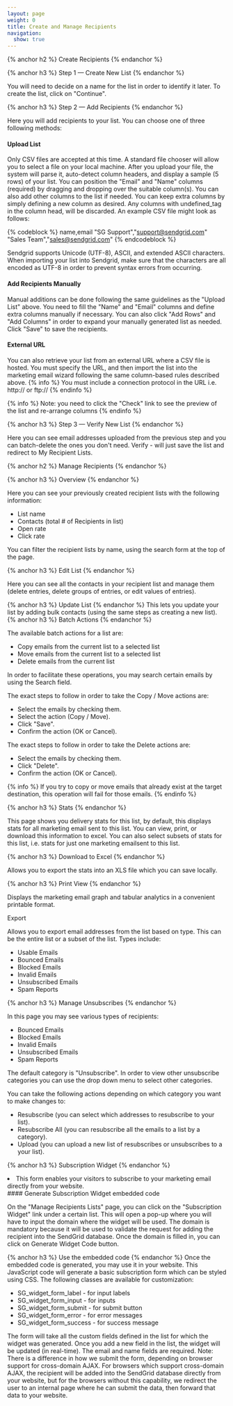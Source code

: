 ```yaml
---
layout: page
weight: 0
title: Create and Manage Recipients
navigation:
  show: true
---
```


{% anchor h2 %} Create Recipients {% endanchor %}
 
{% anchor h3 %} Step 1 — Create New List {% endanchor %}


You will need to decide on a name for the list in order to identify it later. To create the list, click on "Continue".


{% anchor h3 %} Step 2 — Add Recipients {% endanchor %}


Here you will add recipients to your list. You can choose one of three following methods:

#### Upload List

Only CSV files are accepted at this time. A standard file chooser will allow you to select a file on your local machine. After you upload your file, the system will parse it, auto-detect column headers, and display a sample (5 rows) of your list. You can position the "Email" and "Name" columns (required) by dragging and dropping over the suitable column(s). You can also add other columns to the list if needed. You can keep extra columns by simply defining a new column as desired. Any columns with undefined\_tag in the column head, will be discarded. An example CSV file might look as follows:

{% codeblock %} name,email "SG Support","support@sendgrid.com" "Sales Team","sales@sendgrid.com" {% endcodeblock %}

Sendgrid supports Unicode (UTF-8), ASCII, and extended ASCII characters. When importing your list into Sendgrid, make sure that the characters are all encoded as UTF-8 in order to prevent syntax errors from occurring.

#### Add Recipients Manually

Manual additions can be done following the same guidelines as the "Upload List" above. You need to fill the "Name" and "Email" columns and define extra columns manually if necessary. You can also click "Add Rows" and "Add Columns" in order to expand your manually generated list as needed. Click "Save" to save the recipients.

#### External URL

You can also retrieve your list from an external URL where a CSV file is hosted. You must specify the URL, and then import the list into the marketing email wizard following the same column-based rules described above. 
{% info %} You must include a connection protocol in the URL i.e. http:// or ftp:// {% endinfo %}
 
{% info %} Note: you need to click the "Check" link to see the preview of the list and re-arrange columns {% endinfo %}
 
{% anchor h3 %} Step 3 — Verify New List {% endanchor %}


Here you can see email addresses uploaded from the previous step and you can batch-delete the ones you don't need. Verify - will just save the list and redirect to My Recipient Lists.


{% anchor h2 %} Manage Recipients {% endanchor %}
 
{% anchor h3 %} Overview {% endanchor %}


Here you can see your previously created recipient lists with the following information:

-   List name
-   Contacts (total \# of Recipients in list)
-   Open rate
-   Click rate

You can filter the recipient lists by name, using the search form at the top of the page.


{% anchor h3 %} Edit List {% endanchor %}


Here you can see all the contacts in your recipient list and manage them (delete entries, delete groups of entries, or edit values of entries).


{% anchor h3 %} Update List {% endanchor %}
 This lets you update your list by adding bulk contacts (using the same steps as creating a new list). 
{% anchor h3 %} Batch Actions {% endanchor %}


The available batch actions for a list are:

-   Copy emails from the current list to a selected list
-   Move emails from the current list to a selected list
-   Delete emails from the current list

In order to facilitate these operations, you may search certain emails by using the Search field.

The exact steps to follow in order to take the Copy / Move actions are:

-   Select the emails by checking them.
-   Select the action (Copy / Move).
-   Click "Save".
-   Confirm the action (OK or Cancel).

The exact steps to follow in order to take the Delete actions are:

-   Select the emails by checking them.
-   Click "Delete".
-   Confirm the action (OK or Cancel).


{% info %} If you try to copy or move emails that already exist at the target destination, this operation will fail for those emails. {% endinfo %}
 
{% anchor h3 %} Stats {% endanchor %}


This page shows you delivery stats for this list, by default, this displays stats for all marketing email sent to this list. You can view, print, or download this information to excel. You can also select subsets of stats for this list, i.e. stats for just one marketing emailsent to this list.


{% anchor h3 %} Download to Excel {% endanchor %}


Allows you to export the stats into an XLS file which you can save locally.


{% anchor h3 %} Print View {% endanchor %}


Displays the marketing email graph and tabular analytics in a convenient printable format.

Export

Allows you to export email addresses from the list based on type. This can be the entire list or a subset of the list. Types include:

-   Usable Emails
-   Bounced Emails
-   Blocked Emails
-   Invalid Emails
-   Unsubscribed Emails
-   Spam Reports


{% anchor h3 %} Manage Unsubscribes {% endanchor %}


In this page you may see various types of recipients:

-   Bounced Emails
-   Blocked Emails
-   Invalid Emails
-   Unsubscribed Emails
-   Spam Reports

The default category is "Unsubscribe". In order to view other unsubscribe categories you can use the drop down menu to select other categories.

You can take the following actions depending on which category you want to make changes to:

-   Resubscribe (you can select which addresses to resubscribe to your list).
-   Resubscribe All (you can resubscribe all the emails to a list by a category).
-   Upload (you can upload a new list of resubscribes or unsubscribes to a your list).


{% anchor h3 %} Subscription Widget {% endanchor %}


<li markdown="1">
This form enables your visitors to subscribe to your marketing email directly from your website.

</li>
#### Generate Subscription Widget embedded code

On the "Manage Recipients Lists" page, you can click on the "Subscription Widget" link under a certain list. This will open a pop-up where you will have to input the domain where the widget will be used. The domain is mandatory because it will be used to validate the request for adding the recipient into the SendGrid database. Once the domain is filled in, you can click on Generate Widget Code button.


{% anchor h3 %} Use the embedded code {% endanchor %}
 Once the embedded code is generated, you may use it in your website. This JavaScript code will generate a basic subscription form which can be styled using CSS. The following classes are available for customization:

-   SG\_widget\_form\_label - for input labels
-   SG\_widget\_form\_input - for inputs
-   SG\_widget\_form\_submit - for submit button
-   SG\_widget\_form\_error - for error messages
-   SG\_widget\_form\_success - for success message

The form will take all the custom fields defined in the list for which the widget was generated. Once you add a new field in the list, the widget will be updated (in real-time). The email and name fields are required. Note: There is a difference in how we submit the form, depending on browser support for cross-domain AJAX. For browsers which support cross-domain AJAX, the recipient will be added into the SendGrid database directly from your website, but for the browsers without this capability, we redirect the user to an internal page where he can submit the data, then forward that data to your website.
